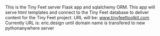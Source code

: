 This is the Tiny Feet server Flask app and sqlalchemy ORM.
This app will serve html templates and connect to the Tiny Feet database
to deliver content for the Tiny Feet project.
URL will be: www.tinyfeettoolkit.com
Currently URL is: eric.design until domain name is transfered to new pythonanywhere server